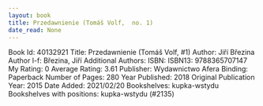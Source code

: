 ```yaml
---
layout: book
title: Przedawnienie (Tomáš Volf,  no. 1)
date_read: None
---
```


Book Id: 40132921
Title: Przedawnienie (Tomáš Volf, #1)
Author: Jiří Březina
Author l-f: Březina, Jiří
Additional Authors: 
ISBN: 
ISBN13: 9788365707147
My Rating: 0
Average Rating: 3.61
Publisher: Wydawnictwo Afera
Binding: Paperback
Number of Pages: 280
Year Published: 2018
Original Publication Year: 2015
Date Added: 2021/02/20
Bookshelves: kupka-wstydu
Bookshelves with positions: kupka-wstydu (#2135)

